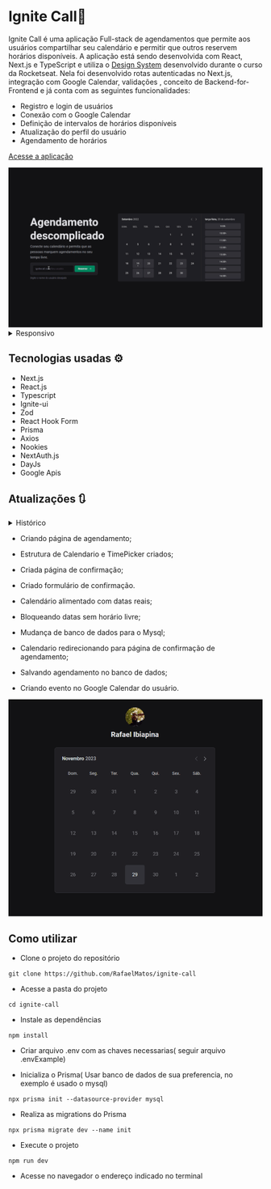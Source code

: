 # Ignite Call📅

Ignite Call é uma aplicação Full-stack de agendamentos que permite aos usuários compartilhar seu calendário e permitir que outros reservem horários disponíveis. A aplicação está sendo desenvolvida com React, Next.js e TypeScript e utiliza o <a href="https://github.com/RafaelMatos/design-system2" target="_blank">Design System</a> desenvolvido durante o curso da Rocketseat. Nela foi desenvolvido rotas autenticadas no Next.js, integração com Google Calendar, validações , conceito de Backend-for-Frontend e já conta com as seguintes funcionalidades:
<ul>
    <li>Registro e login de usuários</li>
    <li>Conexão com o Google Calendar</li>
    <li>Definição de intervalos de horários disponíveis</li>
    <li>Atualização do perfil do usuário</li>
    <li>Agendamento de horários</li>
</ul>

<a href="https://ignite-call-rm.vercel.app/">Acesse a aplicação</a>


<img src='./src/assets/tela.gif' alt='gif da tela da aplicação Ignite Call'>

<details>
    <summary>Responsivo</summary>
    <img src='./src/assets/responsive.png' alt='print da tela da aplicação Ignite Call'>
</details>

## Tecnologias usadas ⚙

- Next.js
- React.js
- Typescript
- Ignite-ui
- Zod
- React Hook Form
- Prisma
- Axios
- Nookies
- NextAuth.js
- DayJs
- Google Apis

## Atualizações 🔃

  <details>
    <summary>Histórico</summary>

      - Adicionado a configuração pageExtensions do Next.js;

      - Começando a construção do componente Home;

      - Adicionando componente ClaimUsernameForm à Home;

      - Adicionada validação com zod em ClaimUsernameForm;

      - Construindo página de registro;

      - Salvando usuário no banco utilizando o Prisma;

      - Utilizando o Nookies para pegar nos cookies os dados de usuário salvo;

      - Construindo página de conexão com Google Calendar;

      - Fazendo autenticação oAuth2 para acessar APIs do Google  utilizando o NextAuth.js;

      - Criado um novo Prisma Adapter para o NextAuth;

      - Finalizado autenticação com Google, com permissão ao Calendar.

      - Criada página de intervalo de horários;

      - Adicionada validação do checkbox;

      - Adicionada validação do input de horario inicial e final;

      - Salvando intervalo de horário em banco de dados;

      - Criada pagina de atualização do usuário;

      - Salvando bio do usuário no banco de dados.

    
</details>

  - Criando página de agendamento;

  - Estrutura de Calendario e TimePicker criados;

  - Criada página de confirmação;

  - Criado formulário de confirmação.

  - Calendário alimentado com datas reais;

  - Bloqueando datas sem horário livre;

  - Mudança de banco de dados para o Mysql;

  - Calendario redirecionando para página de confirmação de agendamento;

  - Salvando agendamento no banco de dados;

  - Criando evento no Google Calendar do usuário.

  <img src='./src/assets/update.gif' alt='gif da tela da aplicação Ignite Call'>
  
  

## Como utilizar

- Clone o projeto do repositório

```
git clone https://github.com/RafaelMatos/ignite-call
```

- Acesse a pasta do projeto

```
cd ignite-call
```

- Instale as dependências

```
npm install
```
- Criar arquivo .env com as chaves necessarias( seguir arquivo .envExample)

- Inicializa o Prisma( Usar banco de dados de sua preferencia, no exemplo é usado o mysql)

```
npx prisma init --datasource-provider mysql
```
- Realiza as migrations do Prisma

```
npx prisma migrate dev --name init
```

- Execute o projeto

```
npm run dev
```

- Acesse no navegador o endereço indicado no terminal
